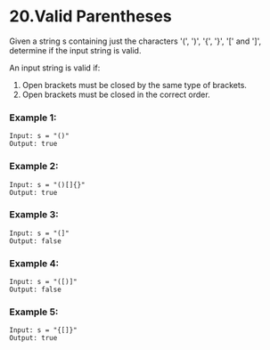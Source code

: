 # 20.Valid Parentheses
Given a string s containing just the characters '(', ')', '{', '}', '[' and ']', determine if the input string is valid.

An input string is valid if:

1. Open brackets must be closed by the same type of brackets.
2. Open brackets must be closed in the correct order.
 
### Example 1:
``` 
Input: s = "()"
Output: true
```
### Example 2:
``` 
Input: s = "()[]{}"
Output: true
```
### Example 3:
``` 
Input: s = "(]"
Output: false
```
### Example 4:
``` 
Input: s = "([)]"
Output: false
```
### Example 5:
``` 
Input: s = "{[]}"
Output: true
```